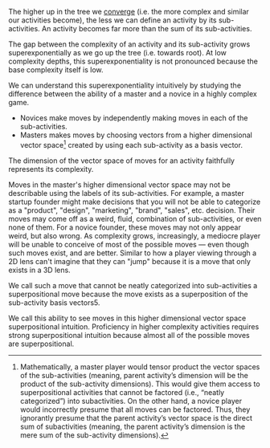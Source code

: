 The higher up in the tree we [converge](./Convergence.md) (i.e. the more complex and similar our activities become), the less we can define an activity by its sub-activities. An activity becomes far more than the sum of its sub-activities.

The gap between the complexity of an activity and its sub-activity grows superexponentially as we go up the tree (i.e. towards root). At low complexity depths, this superexponentiality is not pronounced because the base complexity itself is low.

We can understand this superexponentiality intuitively by studying the difference between the ability of a master and a novice in a highly complex game.

- Novices make moves by independently making moves in each of the sub-activities.
- Masters makes moves by choosing vectors from a higher dimensional vector space[^math] created by using each sub-activity as a basis vector.

The dimension of the vector space of moves for an activity faithfully represents its complexity.

Moves in the master's higher dimensional vector space may not be describable using the labels of its sub-activities. For example, a master startup founder might make decisions that you will not be able to categorize as a "product", "design", "marketing", "brand", "sales", etc. decision. Their moves may come off as a weird, fluid, combination of sub-activities, or even none of them. For a novice founder, these moves may not only appear weird, but also wrong. As complexity grows, increasingly, a mediocre player will be unable to conceive of most of the possible moves — even though such moves exist, and are better. Similar to how a player viewing through a 2D lens can't imagine that they can "jump" because it is a move that only exists in a 3D lens.

[^math]: Mathematically, a master player would tensor product the vector spaces of the sub-activities (meaning, parent activity’s dimension will be the product of the sub-activity dimensions). This would give them access to superpositional activities that cannot be factored (i.e., “neatly categorized”) into subactivities. On the other hand, a novice player would incorrectly presume that all moves can be factored. Thus, they ignorantly presume that the parent activity’s vector space is the direct sum of subactivities (meaning, the parent activity’s dimension is the mere sum of the sub-activity dimensions).

We call such a move that cannot be neatly categorized into sub-activities a superpositional move because the move exists as a superposition of the sub-activity basis vectors5.

We call this ability to see moves in this higher dimensional vector space superpositional intuition. Proficiency in higher complexity activities requires strong superpositional intuition because almost all of the possible moves are superpositional.
